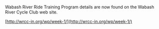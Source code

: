 Wabash River Ride Training Program details are now found on the Wabash River Cycle Club web site.

[http://wrcc-in.org/wp/week-1/](http://wrcc-in.org/wp/week-1/)